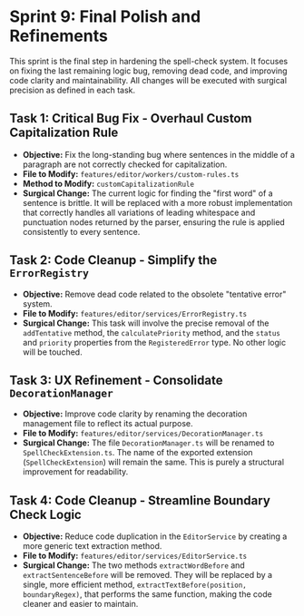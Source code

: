# Sprint 9: Final Polish and Refinements

This sprint is the final step in hardening the spell-check system. It focuses on fixing the last remaining logic bug, removing dead code, and improving code clarity and maintainability. All changes will be executed with surgical precision as defined in each task.

## Task 1: Critical Bug Fix - Overhaul Custom Capitalization Rule

-   **Objective:** Fix the long-standing bug where sentences in the middle of a paragraph are not correctly checked for capitalization.
-   **File to Modify:** `features/editor/workers/custom-rules.ts`
-   **Method to Modify:** `customCapitalizationRule`
-   **Surgical Change:** The current logic for finding the "first word" of a sentence is brittle. It will be replaced with a more robust implementation that correctly handles all variations of leading whitespace and punctuation nodes returned by the parser, ensuring the rule is applied consistently to every sentence.

## Task 2: Code Cleanup - Simplify the `ErrorRegistry`

-   **Objective:** Remove dead code related to the obsolete "tentative error" system.
-   **File to Modify:** `features/editor/services/ErrorRegistry.ts`
-   **Surgical Change:** This task will involve the precise removal of the `addTentative` method, the `calculatePriority` method, and the `status` and `priority` properties from the `RegisteredError` type. No other logic will be touched.

## Task 3: UX Refinement - Consolidate `DecorationManager`

-   **Objective:** Improve code clarity by renaming the decoration management file to reflect its actual purpose.
-   **File to Modify:** `features/editor/services/DecorationManager.ts`
-   **Surgical Change:** The file `DecorationManager.ts` will be renamed to `SpellCheckExtension.ts`. The name of the exported extension (`SpellCheckExtension`) will remain the same. This is purely a structural improvement for readability.

## Task 4: Code Cleanup - Streamline Boundary Check Logic

-   **Objective:** Reduce code duplication in the `EditorService` by creating a more generic text extraction method.
-   **File to Modify:** `features/editor/services/EditorService.ts`
-   **Surgical Change:** The two methods `extractWordBefore` and `extractSentenceBefore` will be removed. They will be replaced by a single, more efficient method, `extractTextBefore(position, boundaryRegex)`, that performs the same function, making the code cleaner and easier to maintain. 